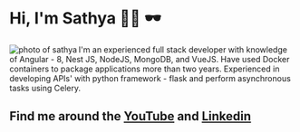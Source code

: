 # Hi, I'm Sathya 👋🏻 🕶

<img src="https://avatars.githubusercontent.com/u/36219956?s=400&u=bc38fb15511d393ff24c9fe70935527c7104f0f6&v=4" align="left"  alt="photo of sathya">




 I'm an experienced full stack developer with knowledge of Angular - 8, Nest JS, NodeJS, MongoDB, and VueJS. Have used Docker containers to package applications more than two years. Experienced in developing APIs' with python framework - flask and perform asynchronous tasks using Celery.









## Find me around the <a href="https://www.youtube.com/channel/UCAHMi6vCz4Cxr5_ILpUbvCA">YouTube</a> and <a href="https://www.linkedin.com/in/sathyanarayanan-vaithianathan/"> Linkedin</a>
